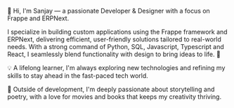 👋 Hi, I'm Sanjay — a passionate Developer & Designer with a focus on Frappe and ERPNext.

I specialize in building custom applications using the Frappe framework and ERPNext, delivering efficient, user-friendly solutions tailored to real-world needs. With a strong command of Python, SQL, Javascript, Typescript and React, I seamlessly blend functionality with design to bring ideas to life. 🚀

💡 A lifelong learner, I'm always exploring new technologies and refining my skills to stay ahead in the fast-paced tech world.

📖 Outside of development, I'm deeply passionate about storytelling and poetry, with a love for movies and books that keeps my creativity thriving.

